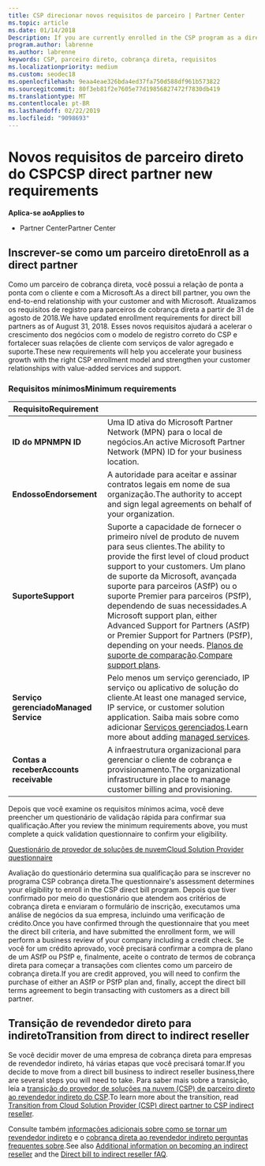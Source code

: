 ```yaml
---
title: CSP direcionar novos requisitos de parceiro | Partner Center
ms.topic: article
ms.date: 01/14/2018
Description: If you are currently enrolled in the CSP program as a direct partner, you should prepare to meet these updated support and services requirements.
program.author: labrenne
ms.author: labrenne
keywords: CSP, parceiro direto, cobrança direta, requisitos
ms.localizationpriority: medium
ms.custom: seodec18
ms.openlocfilehash: 9eaa4eae326bda4ed37fa750d588df961b573822
ms.sourcegitcommit: 80f3eb81f2e7605e77d19856827472f7830db419
ms.translationtype: MT
ms.contentlocale: pt-BR
ms.lasthandoff: 02/22/2019
ms.locfileid: "9098693"
---
```

# <a name="csp-direct-partner-new-requirements"></a><span data-ttu-id="23a14-103">Novos requisitos de parceiro direto do CSP</span><span class="sxs-lookup"><span data-stu-id="23a14-103">CSP direct partner new requirements</span></span>

**<span data-ttu-id="23a14-104">Aplica-se ao</span><span class="sxs-lookup"><span data-stu-id="23a14-104">Applies to</span></span>**

- <span data-ttu-id="23a14-105">Partner Center</span><span class="sxs-lookup"><span data-stu-id="23a14-105">Partner Center</span></span>

## <a name="enroll-as-a-direct-partner"></a><span data-ttu-id="23a14-106">Inscrever-se como um parceiro direto</span><span class="sxs-lookup"><span data-stu-id="23a14-106">Enroll as a direct partner</span></span>

<span data-ttu-id="23a14-107">Como um parceiro de cobrança direta, você possui a relação de ponta a ponta com o cliente e com a Microsoft.</span><span class="sxs-lookup"><span data-stu-id="23a14-107">As a direct bill partner, you own the end-to-end relationship with your customer and with Microsoft.</span></span> <span data-ttu-id="23a14-108">Atualizamos os requisitos de registro para parceiros de cobrança direta a partir de 31 de agosto de 2018.</span><span class="sxs-lookup"><span data-stu-id="23a14-108">We have updated enrollment requirements for direct bill partners as of August 31, 2018.</span></span> <span data-ttu-id="23a14-109">Esses novos requisitos ajudará a acelerar o crescimento dos negócios com o modelo de registro correto do CSP e fortalecer suas relações de cliente com serviços de valor agregado e suporte.</span><span class="sxs-lookup"><span data-stu-id="23a14-109">These new requirements will help you accelerate your business growth with the right CSP enrollment model and strengthen your customer relationships with value-added services and support.</span></span> 

### <a name="minimum-requirements"></a><span data-ttu-id="23a14-110">Requisitos mínimos</span><span class="sxs-lookup"><span data-stu-id="23a14-110">Minimum requirements</span></span>

|**<span data-ttu-id="23a14-111">Requisito</span><span class="sxs-lookup"><span data-stu-id="23a14-111">Requirement</span></span>**|                             |
|--------------------------------|--------------------------------------------------------------|
|**<span data-ttu-id="23a14-112">ID do MPN</span><span class="sxs-lookup"><span data-stu-id="23a14-112">MPN ID</span></span>**   |<span data-ttu-id="23a14-113">Uma ID ativa do Microsoft Partner Network (MPN) para o local de negócios.</span><span class="sxs-lookup"><span data-stu-id="23a14-113">An active Microsoft Partner Network (MPN) ID for your business location.</span></span>   |
|**<span data-ttu-id="23a14-114">Endosso</span><span class="sxs-lookup"><span data-stu-id="23a14-114">Endorsement</span></span>**   |<span data-ttu-id="23a14-115">A autoridade para aceitar e assinar contratos legais em nome de sua organização.</span><span class="sxs-lookup"><span data-stu-id="23a14-115">The authority to accept and sign legal agreements on behalf of your organization.</span></span>|
|**<span data-ttu-id="23a14-116">Suporte</span><span class="sxs-lookup"><span data-stu-id="23a14-116">Support</span></span>**  |<span data-ttu-id="23a14-117">Suporte a capacidade de fornecer o primeiro nível de produto de nuvem para seus clientes.</span><span class="sxs-lookup"><span data-stu-id="23a14-117">The ability to provide the first level of cloud product support to your customers.</span></span> <span data-ttu-id="23a14-118">Um plano de suporte da Microsoft, avançada suporte para parceiros (ASfP) ou o suporte Premier para parceiros (PSfP), dependendo de suas necessidades.</span><span class="sxs-lookup"><span data-stu-id="23a14-118">A Microsoft support plan, either Advanced Support for Partners (ASfP) or Premier Support for Partners (PSfP), depending on your needs.</span></span> <span data-ttu-id="23a14-119">[Planos de suporte de comparação](https://partner.microsoft.com/en-US/support/partnersupport).</span><span class="sxs-lookup"><span data-stu-id="23a14-119">[Compare support plans](https://partner.microsoft.com/en-US/support/partnersupport).</span></span> |
|**<span data-ttu-id="23a14-120">Serviço gerenciado</span><span class="sxs-lookup"><span data-stu-id="23a14-120">Managed Service</span></span>**   |<span data-ttu-id="23a14-121">Pelo menos um serviço gerenciado, IP serviço ou aplicativo de solução do cliente.</span><span class="sxs-lookup"><span data-stu-id="23a14-121">At least one managed service, IP service, or customer solution application.</span></span> <span data-ttu-id="23a14-122">Saiba mais sobre como adicionar [Serviços gerenciados](https://partner.microsoft.com/en-US/business-opportunities/managed-services-provider).</span><span class="sxs-lookup"><span data-stu-id="23a14-122">Learn more about adding [managed services](https://partner.microsoft.com/en-US/business-opportunities/managed-services-provider).</span></span>|
|**<span data-ttu-id="23a14-123">Contas a receber</span><span class="sxs-lookup"><span data-stu-id="23a14-123">Accounts receivable</span></span>** |<span data-ttu-id="23a14-124">A infraestrutura organizacional para gerenciar o cliente de cobrança e provisionamento.</span><span class="sxs-lookup"><span data-stu-id="23a14-124">The organizational infrastructure in place to manage customer billing and provisioning.</span></span> 

<span data-ttu-id="23a14-125">Depois que você examine os requisitos mínimos acima, você deve preencher um questionário de validação rápida para confirmar sua qualificação.</span><span class="sxs-lookup"><span data-stu-id="23a14-125">After you review the minimum requirements above, you must complete a quick validation questionnaire to confirm your eligibility.</span></span> 

[<span data-ttu-id="23a14-126">Questionário de provedor de soluções de nuvem</span><span class="sxs-lookup"><span data-stu-id="23a14-126">Cloud Solution Provider questionnaire</span></span>](https://partner.microsoft.com/cloud-solution-provider/assessment)

<span data-ttu-id="23a14-127">Avaliação do questionário determina sua qualificação para se inscrever no programa CSP cobrança direta.</span><span class="sxs-lookup"><span data-stu-id="23a14-127">The questionnaire's assessment determines your eligibility to enroll in the CSP direct bill program.</span></span> <span data-ttu-id="23a14-128">Depois que tiver confirmado por meio do questionário que atendem aos critérios de cobrança direta e enviaram o formulário de inscrição, executamos uma análise de negócios da sua empresa, incluindo uma verificação de crédito.</span><span class="sxs-lookup"><span data-stu-id="23a14-128">Once you have confirmed through the questionnaire that you meet the direct bill criteria, and have submitted the enrollment form, we will perform a business review of your company including a credit check.</span></span> <span data-ttu-id="23a14-129">Se você for um crédito aprovado, você precisará confirmar a compra de plano de um ASfP ou PSfP e, finalmente, aceite o contrato de termos de cobrança direta para começar a transações com clientes como um parceiro de cobrança direta.</span><span class="sxs-lookup"><span data-stu-id="23a14-129">If you are credit approved, you will need to confirm the purchase of either an ASfP or PSfP plan and, finally, accept the direct bill terms agreement to begin transacting with customers as a direct bill partner.</span></span>

## <a name="transition-from-direct-to-indirect-reseller"></a><span data-ttu-id="23a14-130">Transição de revendedor direto para indireto</span><span class="sxs-lookup"><span data-stu-id="23a14-130">Transition from direct to indirect reseller</span></span>

<span data-ttu-id="23a14-131">Se você decidir mover de uma empresa de cobrança direta para empresas de revendedor indireto, há várias etapas que você precisará tomar.</span><span class="sxs-lookup"><span data-stu-id="23a14-131">If you decide to move from a direct bill business to indirect reseller business,there are several steps you will need to take.</span></span> <span data-ttu-id="23a14-132">Para saber mais sobre a transição, leia a [transição do provedor de soluções na nuvem (CSP) de parceiro direto ao revendedor indireto do CSP](transition-direct-to-indirect.md).</span><span class="sxs-lookup"><span data-stu-id="23a14-132">To learn more about the transition, read [Transition from Cloud Solution Provider (CSP) direct partner to CSP indirect reseller](transition-direct-to-indirect.md).</span></span> 

<span data-ttu-id="23a14-133">Consulte também [informações adicionais sobre como se tornar um revendedor indireto](https://assetsprod.microsoft.com/csp-directbill-to-indirect-transition.pdf) e o [cobrança direta ao revendedor indireto perguntas frequentes sobre](https://assetsprod.microsoft.com/mpn/direct-bill-partner-faq.pdf).</span><span class="sxs-lookup"><span data-stu-id="23a14-133">See also [Additional information on becoming an indirect reseller](https://assetsprod.microsoft.com/csp-directbill-to-indirect-transition.pdf) and the [Direct bill to indirect reseller fAQ](https://assetsprod.microsoft.com/mpn/direct-bill-partner-faq.pdf).</span></span>
